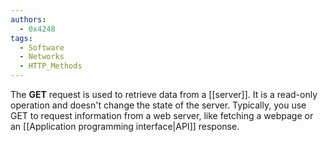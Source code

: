 ```yaml
---
authors: 
  - 0x4248
tags:
  - Software
  - Networks
  - HTTP_Methods
---
```

The **GET** request is used to retrieve data from a [[server]]. It is a read-only operation and doesn't change the state of the server. Typically, you use GET to request information from a web server, like fetching a webpage or an [[Application programming interface|API]] response.
